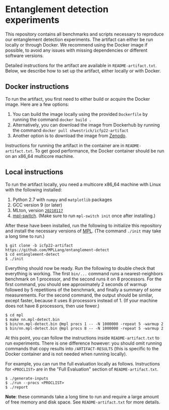 # Entanglement detection experiments

This repository contains all benchmarks and scripts necessary to reproduce
our entanglement detection experiments. The artifact can either be run locally
or through Docker. We recommend using the Docker image if possible, to avoid
any issues with missing dependencies or different software versions.

Detailed instructions for the artifact are available in `README-artifact.txt`.
Below, we describe how to set up the artifact, either locally or with Docker.

## Docker instructions

To run the artifact, you first need to either build or acquire the Docker
image. Here are a few options:
  1. You can build the image locally using the provided `Dockerfile` by
  running the command `docker build .`
  2. Alternatively, you can download the image from Dockerhub by running the
  command `docker pull shwestrick/icfp22-artifact`
  3. Another option is to download the image from
  [Zenodo](https://zenodo.org/record/6603649).

Instructions for running the artifact in the container are in
`README-artifact.txt`. To get good performance, the Docker container should
be run on an x86_64 multicore machine.

## Local instructions

To run the artifact locally, you need a multicore x86_64 machine with Linux
with the following installed:

  1. Python 2.7 with `numpy` and `matplotlib` packages
  2. GCC version 9 (or later)
  3. MLton, version [`20210117`](https://github.com/MLton/mlton/releases/tag/on-20210117-release)
  4. [mpl-switch](https://github.com/MPLLang/mpl-switch). (Make sure to
  run `mpl-switch init` once after installing.)

After these have been installed, run the following to initialize this repository
and install the necessary versions of [MPL](https://github.com/MPLLang/mpl).
(The command `./init` may take a long time to run.)

```
$ git clone -b icfp22-artifact https://github.com/MPLLang/entanglement-detect
$ cd entanglement-detect
$ ./init
```

Everything should now be ready. Run the following to double check that
everything is working. The first `bin/...` command runs a nearest-neighbors
benchmark on 1 processor, and the second runs it on 8 processors.
For the first command, you should see approximately 2 seconds of warmup
followed by 5 repetitions of the benchmark, and finally a summary of some
measurements. For the second command, the output should be similar, except
faster, because it uses 8 processors instead of 1. (If your machine does not
have 8 processors, then use fewer.)

```
$ cd mpl
$ make nn.mpl-detect.bin
$ bin/nn.mpl-detect.bin @mpl procs 1 -- -N 1000000 -repeat 5 -warmup 2
$ bin/nn.mpl-detect.bin @mpl procs 8 -- -N 1000000 -repeat 5 -warmup 2
```

At this point, you can follow the instructions inside `README-artifact.txt`
to run experiments. There is one difference however: you should omit running
commands that copy results into `/ARTIFACT-RESULTS`
(this is specific to the Docker container and is not needed when running locally).

For example, you can run the full evaluation locally as follows. Instructions
for `<PROCLIST>` are in the "Full Evaluation" section of `README-artifact.txt`.

```
$ ./generate-inputs
$ ./run --procs <PROCLIST>
$ ./report
```

**Note**: these commands take a long time to run and require a large
amount of free memory and disk space. See `README-artifact.txt` for more
details.
